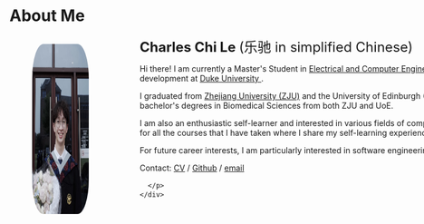 # About Me
  <head>
    <meta charset="UTF-8">
    <meta http-equiv="X-UA-Compatible" content="IE=Edge">
    <title>about me</title>
    <style>
      .left {
      	border-radius: 10%;
        float: left;
        width: 180px;
        height: 300px;
      }
      .right {
        margin-left: 230px;
        width: 780px;
        height: 300px;
      }
      .photo {
        float: left;
        border-radius: 20%;
        width: 180px;
        height: 300px;
        background-color: white;
      }
      p.small {
        line-height: 200%;
      }
    </style>
  </head>




  <body>
    <div class="left">
    	<figure> 
        <img src="About/me001.jpg" class="photo">
    </figure>
    </div>
    <div class="right">
      <p><font size="5"><b>Charles Chi Le </b> (乐驰 in simplified Chinese)</font></p>
    	<p>
        Hi there! I am currently a Master's Student in <a href="https://ece.duke.edu/masters/degrees/meng">Electrical and Computer Engineering</a> with a concentration in software development at <a href="https://duke.edu/">Duke University </a>. 
      </p>
      <p>I graduated from <a href="https://www.zju.edu.cn/">Zhejiang University (ZJU)</a> and the University of Edinburgh (UoE) in June 2022. I received dual bachelor's degrees in Biomedical Sciences from both ZJU and UoE. </p>
      <p>
        I am also an enthusiastic self-learner and interested in various fields of computer science. Here are my <a href="https://charleschile.com/Course/">course notes</a> for all the courses that I have taken where I share my self-learning experiences and resources. 
      </p>
      <p>
        For future career interests, I am particularly interested in software engineering and AI for science, especially Biology.
      </p>
      <p>
        Contact: <a href="230919cv.pdf">CV</a> / <a href="https://github.com/charleschile">Github</a> / <a href="mailto:charles.chi.le@outlook.com">email</a>
        


      </p>
    </div>
  </body>
